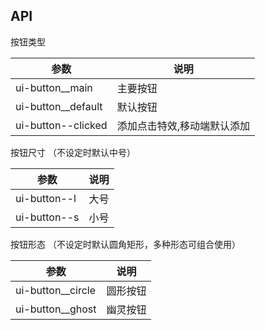 ## API

按钮类型

| 参数     | 说明           |
|----------|----------------|
| ui-button__main | 主要按钮 |
| ui-button__default | 默认按钮 |
| ui-button--clicked | 添加点击特效,移动端默认添加 |

按钮尺寸
（不设定时默认中号）

| 参数     | 说明           |
|----------|----------------|
| ui-button--l | 大号 |
| ui-button--s | 小号 |

按钮形态
（不设定时默认圆角矩形，多种形态可组合使用）

| 参数     | 说明           |
|----------|----------------|
| ui-button__circle | 圆形按钮 |
| ui-button__ghost | 幽灵按钮 |